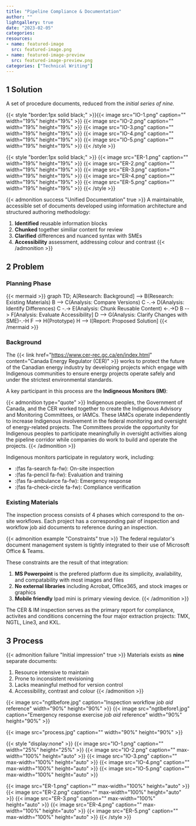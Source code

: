 ```yaml
---
title: "Pipeline Compliance & Documentation"
author: ""
lightgallery: true
date: "2023-02-05"
categories: 
resources:
- name: featured-image
  src: featured-image.png
- name: featured-image-preview
  src: featured-image-preview.png
categories: ["Technical Writing"] 
---
```

## 1 Solution

A set of procedure documents, reduced from the *initial series of nine.*

{{< style "border:1px solid black;" >}}{{< image src="IO-1.png" caption="" width="19%" height="19%" >}}
{{< image src="IO-2.png" caption="" width="19%" height="19%" >}}
{{< image src="IO-3.png" caption="" width="19%" height="19%" >}}
{{< image src="IO-4.png" caption="" width="19%" height="19%" >}}
{{< image src="IO-5.png" caption="" width="19%" height="19%" >}}
{{< /style >}}

{{< style "border:1px solid black;" >}}
{{< image src="ER-1.png" caption="" width="19%" height="19%" >}}
{{< image src="ER-2.png" caption="" width="19%" height="19%" >}}
{{< image src="ER-3.png" caption="" width="19%" height="19%" >}}
{{< image src="ER-4.png" caption="" width="19%" height="19%" >}}
{{< image src="ER-5.png" caption="" width="19%" height="19%" >}}
{{< /style >}}

{{< admonition success "Unified Documentation" true >}} A maintainable, accessible set of documents developed using information architecture and structured authoring methodology:
1. **Identified** reusable information blocks
1. **Chunked** together similiar content for review
1. **Clarified** differences and nuanced syntax with SMEs 
1. **Accessibility** assessment, addressing colour and contrast
{{< /admonition >}}

## 2 Problem

### Planning Phase

{{< mermaid  >}}
graph TD;
    A[Research: Background] --> B(Research: Existing Materials)
    B --> C(Analysis: Compare Versions)
    C -.-> D(Analysis: Identify Differences)
    C -.-> E(Analysis: Chunk Reusable Content) <-.->D 
    B --> F[Analysis: Evaluate Accessibility]
    D --> G(Analysis: Clarify Changes with SME)-.-H
    F --> H{Prototype}
    H --> I[Report: Proposed Solution] 
{{< /mermaid >}}

### Background 

The {{< link href="https://www.cer-rec.gc.ca/en/index.html" content="Canada Energy Regulator (CER)" >}} works to protect the future of the Canadian energy industry by developing projects which engage with Indigenous communities to ensure energy projects operate safely and under the strictest environmental standards.

A key participant in this process are the **Indigneous Monitors (IM)**:

{{< admonition type="quote" >}} Indigenous peoples, the Government of Canada, and the CER worked together to create the Indigenous Advisory and Monitoring Committees, or IAMCs. These IAMCs operate independently to increase Indigenous involvement in the federal monitoring and oversight of energy-related projects. The Committees provide the opportunity for Indigenous peoples to participate meaningfully in oversight activities along the pipeline corridor while companies do work to build and operate the projects. {{< /admonition >}}

Indigenous monitors participate in regulatory work, including:

* :(fas fa-search fa-fw): On-site inspection
* :(fas fa-pencil fa-fw): Evaluation and training
* :(fas fa-ambulance fa-fw): Emergency response
* :(fas fa-check-circle fa-fw): Compliance verification

### Existing Materials

The inspection process consists of 4 phases which correspond to the on-site workflows. Each project has a corresponding pair of inspection and workflow job aid documents to reference during an inspection. <br>

{{< admonition example "Constraints" true >}} The federal regulator's document management system is tightly integrated to their use of Microsoft Office & Teams.

These constraints are the result of that integration:
1. **MS Powerpoint** is the prefered platform due its simplicity, availability, and compatability with most images and files
1. **No external libraries** including Acrobat, Office365, and stock images or graphics
1. **Mobile friendly** Ipad mini is primary viewing device. 
{{< /admonition >}}

The CER & IM inspection serves as the primary report for compliance, activites and conditions concerning the four major extraction projects: TMX, NGTL, Line3, and KXL.

## 3 Process

{{< admonition failure "Initial impression" true >}} Materials exists as **nine** separate documents:
1. Resource intensive to maintain
1. Prone to inconsistent revisioning
1. Lacks meaningful method for version control
1. Accessibility, contrast and colour
{{< /admonition >}}

{{< image src="ngtlbefore.jpg" caption="Inspection workflow *job aid* reference" width="90%" height="90%" >}}
{{< image src="ngtlbefore1.jpg" caption="Emergency response exercise *job aid* reference" width="90%" height="90%" >}}

{{< image src="process.jpg" caption="" width="90%" height="90%" >}}


{{< style "display:none" >}}
{{< image src="IO-1.png" caption="" width="25%" height="25%" >}}
{{< image src="IO-2.png" caption="" max-width="100%" height="auto" >}}
{{< image src="IO-3.png" caption="" max-width="100%" height="auto" >}}
{{< image src="IO-4.png" caption="" max-width="100%" height="auto" >}}
{{< image src="IO-5.png" caption="" max-width="100%" height="auto" >}}

{{< image src="ER-1.png" caption="" max-width="100%" height="auto" >}}
{{< image src="ER-2.png" caption="" max-width="100%" height="auto" >}}
{{< image src="ER-3.png" caption="" max-width="100%" height="auto" >}}
{{< image src="ER-4.png" caption="" max-width="100%" height="auto" >}}
{{< image src="ER-5.png" caption="" max-width="100%" height="auto" >}}
{{< /style >}}
